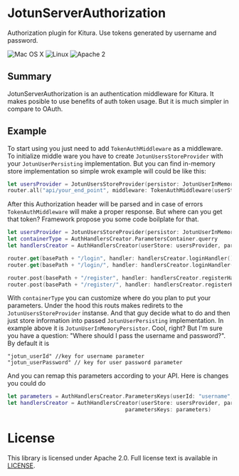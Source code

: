 # JotunServerAuthorization
Authorization plugin for Kitura. Use tokens generated by username and password.

![Mac OS X](https://img.shields.io/badge/os-Mac%20OS%20X-green.svg?style=flat)
![Linux](https://img.shields.io/badge/os-linux-green.svg?style=flat)
![Apache 2](https://img.shields.io/badge/license-Apache2-blue.svg?style=flat)

## Summary
JotunServerAuthorization is an authentication middleware for Kitura. It makes posible to use benefits of auth token usage. But it is much simpler in compare to OAuth. 

## Example

To start using you just need to add `TokenAuthMiddleware` as a middleware. To initialize middle ware you have to create `JotunUsersStoreProvider` with your `JotunUserPersisting` implementation. But you can find in-memory store implementation so simple wrok example will could be like this:

```swift
let usersProvider = JotunUsersStoreProvider(persistor: JotunUserInMemoryPersistor.shared)
router.all("api/your_end_point", middleware: TokenAuthMiddleware(userStore: usersProvider))
```
After this Authorization header will be parsed and in case of errors `TokenAuthMiddleware` will make a proper response.
But where can you get that token? Framework propose you some code boilplate for that.

```swift
let usersProvider = JotunUsersStoreProvider(persistor: JotunUserInMemoryPersistor.shared)
let containerType = AuthHandlersCreator.ParametersContainer.querry
let handlersCreator = AuthHandlersCreator(userStore: usersProvider, parametersContainer: containerType)

router.get(basePath + "/login", handler: handlersCreator.loginHandler())
router.get(basePath + "/login/", handler: handlersCreator.loginHandler())

router.post(basePath + "/register", handler: handlersCreator.registerHandler())
router.post(basePath + "/register/", handler: handlersCreator.registerHandler())
```
With `containerType` you can customize where do you plan to put your parameters. 
Under the hood this routs makes redirets to the `JotunUsersStoreProvider` instanse. And that guy decide what to do and then just store information into passed `JotunUserPersisting` implementation. In example above it is `JotunUserInMemoryPersistor`.
Cool, right? But I'm sure you have a question: "Where should I pass the username and password?". By default it is 
```
"jotun_userId" //key for username parameter
"jotun_userPassword" // key for user password parameter
```
And you can remap this parameters according to your API. Here is changes you could do
```swift
let parameters = AuthHandlersCreator.ParametersKeys(userId: "username", password: "password")
let handlersCreator = AuthHandlersCreator(userStore: usersProvider, parametersContainer: containerType, 
                                     parametersKeys: parameters)
```

# License

This library is licensed under Apache 2.0. Full license text is available in [LICENSE](LICENSE.txt).
